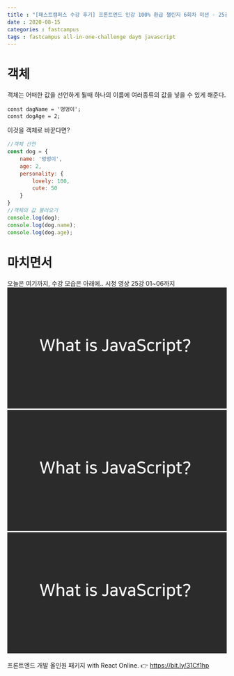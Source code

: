 ```yaml
---
title : "[패스트캠퍼스 수강 후기] 프론트엔드 인강 100% 환급 챌린지 6회차 미션 - 25강 객체"
date : 2020-08-15
categories : fastcampus 
tags : fastcampus all-in-one-challenge day6 javascript 
---
```

# 객체
객체는 어떠한 값을 선언하게 될때 하나의 이름에 여러종류의 값을 넣을 수 있게 해준다. 
```
const dagName = '멍멍이';
const dogAge = 2;
```
이것을 객체로 바꾼다면?
```javascript
//객체 선언
const dog = {
    name: '멍멍이',
    age: 2,
    personality: {
        lovely: 100,
        cute: 50
    }
}
//객체의 값 불러오기
console.log(dog);
console.log(dog.name);
console.log(dog.age);

```

# 마치면서
오늘은 여기까지, 수강 모습은 아래에..
시청 영상 25강 01~06까지
![수강인증이미지](/images/200813-1.png)
![수강인증이미지](/images/200813-1.png)
![수강인증이미지](/images/200813-1.png)
   
프론트엔드 개발 올인원 패키지 with React Online. 👉 https://bit.ly/31Cf1hp